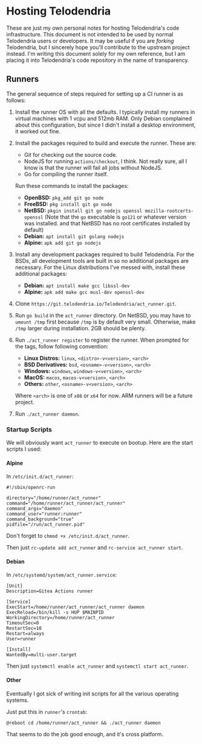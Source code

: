 # Hosting Telodendria

These are just my own personal notes for hosting Telodendria's code infrastructure. This document is not intended to be used by normal Telodendria users or developers. It may be useful if you are *forking* Telodendria, but I sincerely hope you'll contribute to the upstream project instead. I'm writing this document solely for my own reference, but I am placing it into Telodendria's code repository in the name of transparency.

## Runners

The general sequence of steps required for setting up a CI runner is as follows:

1. Install the runner OS with all the defaults. I typically install my runners in virtual machines with 1 vcpu and 512mb RAM. Only Debian complained about this configuration, but since I didn't install a desktop environment, it worked out fine.
2. Install the packages required to build and execute the runner. These are:
    - Git for checking out the source code.
    - NodeJS for running `actions/checkout`, I think. Not really sure, all I know is that the runner will fail all jobs without NodeJS.
    - Go for compiling the runner itself.

    Run these commands to install the packages:
    - **OpenBSD:** `pkg_add git go node`
    - **FreeBSD:** `pkg install git go node`
    - **NetBSD:** `pkgin install git go nodejs openssl mozilla-rootcerts-openssl`
      (Note that the `go` executable is `go121` or whatever version was installed. and that NetBSD has no root certificates installed by default)
    - **Debian:** `apt install git golang nodejs`
    - **Alpine:** `apk add git go nodejs`

3. Install any development packages required to build Telodendria. For the BSDs, all development tools are built in so no additional packages are necessary. For the Linux distributions I've messed with, install these additional packages:
    - **Debian:** `apt install make gcc libssl-dev`
    - **Alpine:** `apk add make gcc musl-dev openssl-dev`
4. Clone `https://git.telodendria.io/Telodendria/act_runner.git`.
5. Run `go build` in the `act_runner` directory. On NetBSD, you may have to `umount /tmp` first because `/tmp` is by default very small. Otherwise, make `/tmp` larger during installation. 2GB should be plenty.
6. Run `./act_runner register` to register the runner. When prompted for the tags, follow following convention:
    - **Linux Distros:** `linux`, `<distro>-v<version>`, `<arch>`
    - **BSD Derivatives:** `bsd`, `<osname>-v<version>`, `<arch>`
    - **Windows:** `windows`, `windows-v<version>`, `<arch>`
    - **MacOS:** `macos`, `macos-v<version>`, `<arch>`
    - **Others:** `other`, `<osname>-v<version>`, `<arch>`

    Where `<arch>` is one of `x86` or `x64` for now. ARM runners will be a future project.
7. Run `./act_runner daemon`.

### Startup Scripts

We will obviously want `act_runner` to execute on bootup. Here are the start scripts I used:

#### Alpine

In `/etc/init.d/act_runner`:

```shell
#!/sbin/openrc-run

directory="/home/runner/act_runner"
command="/home/runner/act_runner/act_runner"
command_args="daemon"
command_user="runner:runner"
command_background="true"
pidfile="/run/act_runner.pid"
```

Don't forget to `chmod +x /etc/init.d/act_runner`.

Then just `rc-update add act_runner` and `rc-service act_runner start`.

#### Debian

In `/etc/systemd/system/act_runner.service`:

```
[Unit]
Description=Gitea Actions runner

[Service]
ExecStart=/home/runner/act_runner/act_runner daemon
ExecReload=/bin/kill -s HUP $MAINPID
WorkingDirectory=/home/runner/act_runner
TimeoutSec=0
RestartSec=10
Restart=always
User=runner

[Install]
WantedBy=multi-user.target
```

Then just `systemctl enable act_runner` and `systemctl start act_runner`.

#### Other

Eventually I got sick of writing init scripts for all the various operating systems.

Just put this in `runner`'s `crontab`:

```
@reboot cd /home/runner/act_runner && ./act_runner daemon
```

That seems to do the job good enough, and it's cross platform.